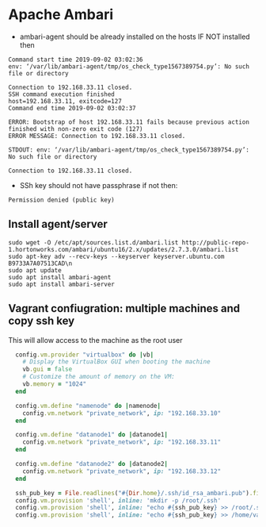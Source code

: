 # Apache Ambari


- ambari-agent should be already installed on the hosts
IF NOT installed then
```
Command start time 2019-09-02 03:02:36
env: ‘/var/lib/ambari-agent/tmp/os_check_type1567389754.py’: No such file or directory

Connection to 192.168.33.11 closed.
SSH command execution finished
host=192.168.33.11, exitcode=127
Command end time 2019-09-02 03:02:37

ERROR: Bootstrap of host 192.168.33.11 fails because previous action finished with non-zero exit code (127)
ERROR MESSAGE: Connection to 192.168.33.11 closed.

STDOUT: env: ‘/var/lib/ambari-agent/tmp/os_check_type1567389754.py’: No such file or directory

Connection to 192.168.33.11 closed.
```
- SSh key should not have passphrase
if not then:
```
Permission denied (public key)
```

## Install agent/server
```
sudo wget -O /etc/apt/sources.list.d/ambari.list http://public-repo-1.hortonworks.com/ambari/ubuntu16/2.x/updates/2.7.3.0/ambari.list
sudo apt-key adv --recv-keys --keyserver keyserver.ubuntu.com B9733A7A07513CAD\n
sudo apt update
sudo apt install ambari-agent
sudo apt install ambari-server
```

## Vagrant confiugration: multiple machines and copy ssh key
This will allow access to the machine as the root user

```ruby
  config.vm.provider "virtualbox" do |vb|
    # Display the VirtualBox GUI when booting the machine
    vb.gui = false
    # Customize the amount of memory on the VM:
    vb.memory = "1024"
  end

  config.vm.define "namenode" do |namenode|
    config.vm.network "private_network", ip: "192.168.33.10"
  end

  config.vm.define "datanode1" do |datanode1|
    config.vm.network "private_network", ip: "192.168.33.11"
  end

  config.vm.define "datanode2" do |datanode2|
    config.vm.network "private_network", ip: "192.168.33.12"
  end

  ssh_pub_key = File.readlines("#{Dir.home}/.ssh/id_rsa_ambari.pub").first.strip
  config.vm.provision 'shell', inline: 'mkdir -p /root/.ssh'
  config.vm.provision 'shell', inline: "echo #{ssh_pub_key} >> /root/.ssh/authorized_keys"
  config.vm.provision 'shell', inline: "echo #{ssh_pub_key} >> /home/vagrant/.ssh/authorized_keys", privileged: false


```
